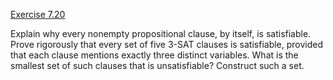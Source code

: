 [Exercise 7.20](7-20/)

Explain why every nonempty propositional clause, by itself, is
satisfiable. Prove rigorously that every set of five 3-SAT clauses is
satisfiable, provided that each clause mentions exactly three distinct
variables. What is the smallest set of such clauses that is
unsatisfiable? Construct such a set.
